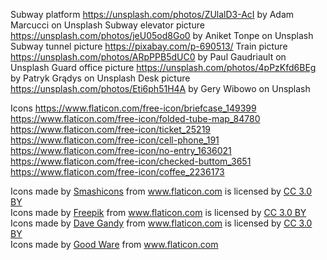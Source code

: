 Subway platform https://unsplash.com/photos/ZUlalD3-AcI by Adam Marcucci on Unsplash
Subway elevator picture https://unsplash.com/photos/jeU05od8Go0 by Aniket Tonpe on Unsplash
Subway tunnel picture https://pixabay.com/p-690513/
Train picture https://unsplash.com/photos/ARpPPB5dUC0 by Paul Gaudriault on Unsplash
Guard office picture https://unsplash.com/photos/4pPzKfd6BEg by Patryk Grądys on Unsplash
Desk picture https://unsplash.com/photos/Eti6ph51H4A by Gery Wibowo on Unsplash

Icons
https://www.flaticon.com/free-icon/briefcase_149399
https://www.flaticon.com/free-icon/folded-tube-map_84780
https://www.flaticon.com/free-icon/ticket_25219
https://www.flaticon.com/free-icon/cell-phone_191
https://www.flaticon.com/free-icon/no-entry_1636021
https://www.flaticon.com/free-icon/checked-buttom_3651
https://www.flaticon.com/free-icon/coffee_2236173
<div>Icons made by <a href="https://www.flaticon.com/authors/smashicons" title="Smashicons">Smashicons</a> from <a href="https://www.flaticon.com/" title="Flaticon">www.flaticon.com</a> is licensed by <a href="http://creativecommons.org/licenses/by/3.0/" title="Creative Commons BY 3.0" target="_blank">CC 3.0 BY</a></div>
<div>Icons made by <a href="https://www.freepik.com/" title="Freepik">Freepik</a> from <a href="https://www.flaticon.com/"                 title="Flaticon">www.flaticon.com</a> is licensed by <a href="http://creativecommons.org/licenses/by/3.0/"                 title="Creative Commons BY 3.0" target="_blank">CC 3.0 BY</a></div>
<div>Icons made by <a href="https://www.flaticon.com/authors/dave-gandy" title="Dave Gandy">Dave Gandy</a> from <a href="https://www.flaticon.com/"                 title="Flaticon">www.flaticon.com</a> is licensed by <a href="http://creativecommons.org/licenses/by/3.0/"                 title="Creative Commons BY 3.0" target="_blank">CC 3.0 BY</a></div>
<div>Icons made by <a href="https://www.flaticon.com/authors/good-ware" title="Good Ware">Good Ware</a> from <a href="https://www.flaticon.com/"             title="Flaticon">www.flaticon.com</a></div>
